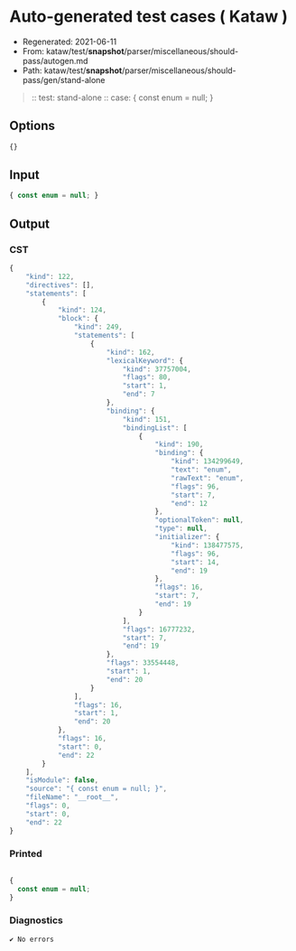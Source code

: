 # Auto-generated test cases ( Kataw )
- Regenerated: 2021-06-11
- From: kataw/test/__snapshot__/parser/miscellaneous/should-pass/autogen.md
- Path: kataw/test/__snapshot__/parser/miscellaneous/should-pass/gen/stand-alone
> :: test: stand-alone
> :: case: { const enum = null; }
## Options

`````js
{}
`````
## Input

`````js
{ const enum = null; }
`````
## Output

### CST

```javascript
{
    "kind": 122,
    "directives": [],
    "statements": [
        {
            "kind": 124,
            "block": {
                "kind": 249,
                "statements": [
                    {
                        "kind": 162,
                        "lexicalKeyword": {
                            "kind": 37757004,
                            "flags": 80,
                            "start": 1,
                            "end": 7
                        },
                        "binding": {
                            "kind": 151,
                            "bindingList": [
                                {
                                    "kind": 190,
                                    "binding": {
                                        "kind": 134299649,
                                        "text": "enum",
                                        "rawText": "enum",
                                        "flags": 96,
                                        "start": 7,
                                        "end": 12
                                    },
                                    "optionalToken": null,
                                    "type": null,
                                    "initializer": {
                                        "kind": 138477575,
                                        "flags": 96,
                                        "start": 14,
                                        "end": 19
                                    },
                                    "flags": 16,
                                    "start": 7,
                                    "end": 19
                                }
                            ],
                            "flags": 16777232,
                            "start": 7,
                            "end": 19
                        },
                        "flags": 33554448,
                        "start": 1,
                        "end": 20
                    }
                ],
                "flags": 16,
                "start": 1,
                "end": 20
            },
            "flags": 16,
            "start": 0,
            "end": 22
        }
    ],
    "isModule": false,
    "source": "{ const enum = null; }",
    "fileName": "__root__",
    "flags": 0,
    "start": 0,
    "end": 22
}
```

### Printed

```javascript

{
  const enum = null;
}
```

### Diagnostics

```javascript
✔ No errors
```

